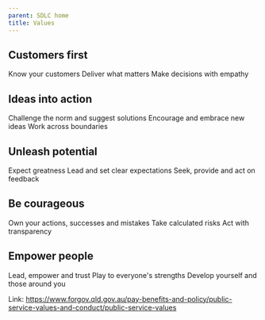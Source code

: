 ```yaml
---
parent: SDLC home
title: Values
---
```


## Customers first
Know your customers
Deliver what matters
Make decisions with empathy

## Ideas into action
Challenge the norm and suggest solutions
Encourage and embrace new ideas
Work across boundaries

## Unleash potential
Expect greatness
Lead and set clear expectations
Seek, provide and act on feedback

## Be courageous
Own your actions, successes and mistakes
Take calculated risks
Act with transparency

## Empower people
Lead, empower and trust
Play to everyone's strengths
Develop yourself and those around you

Link: https://www.forgov.qld.gov.au/pay-benefits-and-policy/public-service-values-and-conduct/public-service-values
